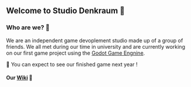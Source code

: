 ## Welcome to Studio Denkraum 👋

### Who are we? 🧙
We are an independent game devoplement studio made up of a group of friends. We all met during our time in university and are currently working on our first game project using the [Godot Game Engnine](https://godotengine.org/). 

🍿 You can expect to see our finished game next year !

#### Our [Wiki](https://studio-denkraum.github.io) 🌈
<!--

**Here are some ideas to get you started:**

🙋‍♀️ A short introduction - what is your organization all about?
🌈 Contribution guidelines - how can the community get involved?
👩‍💻 Useful resources - where can the community find your docs? Is there anything else the community should know?
🍿 Fun facts - what does your team eat for breakfast?
🧙 Remember, you can do mighty things with the power of [Markdown](https://docs.github.com/github/writing-on-github/getting-started-with-writing-and-formatting-on-github/basic-writing-and-formatting-syntax)
-->
